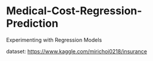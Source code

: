 # Medical-Cost-Regression-Prediction
Experimenting with Regression Models

dataset: https://www.kaggle.com/mirichoi0218/insurance
